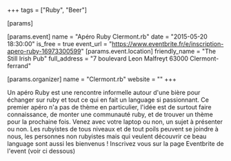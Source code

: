 +++
tags = ["Ruby", "Beer"]

[params]

[params.event]
name = "Apéro Ruby Clermont.rb"
date = "2015-05-20 18:30:00"
is_free = true
event_url = "https://www.eventbrite.fr/e/inscription-apero-ruby-16973300599"
[params.event.location]
friendly_name = "The Still Irish Pub"
full_address = "7 boulevard Leon Malfreyt 63000 Clermont-ferrand"

[params.organizer]
name = "Clermont.rb"
website = ""
+++

Un apéro Ruby est une rencontre informelle autour d'une bière pour échanger sur ruby et tout ce qui en fait un language si passionnant. Ce premier apéro n'a pas de thème en particulier, l'idée est de surtout faire connaissance, de monter une communauté ruby, et de trouver un thème pour la prochaine fois. Venez avec votre laptop ou non, un sujet à présenter ou non.
Les rubyistes de tous niveaux et de tout poils peuvent se joindre à nous, les personnes non rubyistes mais qui veulent découvrir ce beau language sont aussi les bienvenus !
Inscrivez vous sur la page Eventbrite de l'event (voir ci dessous)